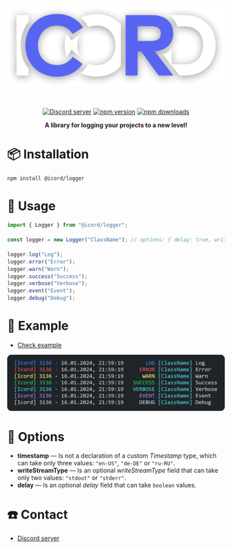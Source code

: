 <div align="center">
	<br />
	<p>
		<a href="https://discord.js.org"><img src="https://github.com/icordjs/.github/blob/main/profile/data/icord-logo.png" width="546" alt="icord" /></a>
	</p>
	<br />
	<p>
		<a href="https://discord.gg/qS9wGazSgp"><img src="https://img.shields.io/discord/1196533322810142842?color=5865F2&logo=discord&logoColor=white" alt="Discord server" /></a>
		<a href="https://www.npmjs.com/package/@icord/logger"><img src="https://img.shields.io/npm/v/@icord/logger.svg?maxAge=100" alt="npm version" /></a>
		<a href="https://www.npmjs.com/package/@icord/logger"><img src="https://img.shields.io/npm/dt/@icord/logger.svg?maxAge=100" alt="npm downloads" /></a>
	</p>
	 <p align="center">
    <b> A library for logging your projects to a new level! </b>
  </p>
</div>

# 📦 Installation

```bash
npm install @icord/logger
```

# 📖 Usage

```js
import { Logger } from "@icord/logger";

const logger = new Logger("ClassName"); // options: { delay: true, writeStreamType: "stderr", timestamp: "en-US" }

logger.log("Log");
logger.error("Error");
logger.warn("Warn");
logger.success("Success");
logger.verbose("Verbose");
logger.event("Event");
logger.debug("Debug");
```

# 📸 Example 
- [Check example](https://github.com/icordjs/icord/tree/main/packages/logger/example)

![](https://github.com/icordjs/icord/blob/main/packages/logger/example/example.png) 

# 🔗 Options
- **timestamp** — Is not a declaration of a custom *Timestamp* type, which can take only three values: `"en-US"`, `"de-DE"` or `"ru-RU"`.
- **writeStreamType** — Is an optional *writeStreamType* field that can take only two values: `"stdout"` or `"stderr"`.
- **delay** — Is an optional *delay* field that can take `boolean` values.

# ☎️ Contact

- [Discord server](https://discord.gg/qS9wGazSgp)
